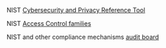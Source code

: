 NIST [Cybersecurity and Privacy Reference Tool](https://csrc.nist.gov/projects/cprt/catalog#/cprt/framework/version/SP_800_53_5_1_1/home)

NIST [Access Control families](https://csrc.nist.gov/projects/cprt/catalog#/cprt/framework/version/SP_800_53_5_1_1/home?element=AC)

NIST and other compliance mechanisms [audit board](https://www.auditboard.com/)
